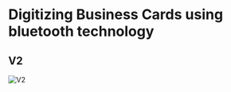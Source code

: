 # Digitizing Business Cards using bluetooth technology
## V2
![V2](https://github.com/pinginc/businesscards/blob/master/pingv2%20copy.png)
